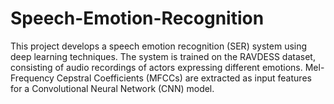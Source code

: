 # Speech-Emotion-Recognition
This project develops a speech emotion recognition (SER) system using deep learning techniques. The system is trained on the RAVDESS dataset, consisting of audio recordings of actors expressing different emotions. Mel-Frequency Cepstral Coefficients (MFCCs) are extracted as input features for a Convolutional Neural Network (CNN) model. 
